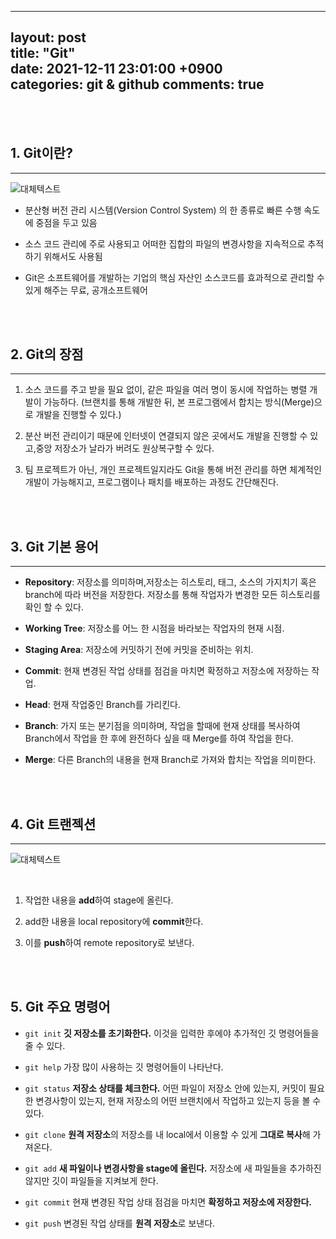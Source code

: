 
---
layout: post  
title: "Git"  
date: 2021-12-11 23:01:00 +0900  
categories: git & github 
comments: true
---

<br>
<br>

## **1. Git이란?**
---
![대체텍스트](https://blog.kakaocdn.net/dn/bRwluk/btq2uVWsk2i/Tq0jqnTHysYD2eY0EpbCJ0/img.png)
* 분산형 버전 관리 시스템(Version Control System) 의 한 종류로 빠른 수행 속도에 중점을 두고 있음

* 소스 코드 관리에 주로 사용되고 어떠한 집합의 파일의 변경사항을 지속적으로 추적하기 위해서도 사용됨

* Git은 소프트웨어를 개발하는 기업의 핵심 자산인 소스코드를 효과적으로 관리할 수 있게 해주는 무료, 공개소프트웨어

<br>
<br>

## **2. Git의 장점**
---

1. 소스 코드를 주고 받을 필요 없이, 같은 파일을 여러 명이 동시에 작업하는 병렬 개발이 가능하다.
(브랜치를 통해 개발한 뒤, 본 프로그램에서 합치는 방식(Merge)으로 개발을 진행할 수 있다.)  

2. 분산 버전 관리이기 때문에 인터넷이 연결되지 않은 곳에서도 개발을 진행할 수 있고,중앙 저장소가 날라가 버려도 원상복구할 수 있다.

3. 팀 프로젝트가 아닌, 개인 프로젝트일지라도 Git을 통해 버전 관리를 하면 체계적인 개발이 가능해지고, 프로그램이나 패치를 배포하는 과정도 간단해진다.

<br>
<br>

## **3. Git 기본 용어**
---

* **Repository**: 저장소를 의미하며,저장소는 히스토리, 태그, 소스의 가지치기 혹은 branch에 따라 버전을 저장한다. 저장소를 통해 작업자가 변경한 모든 히스토리를 확인 할 수 있다.

* **Working Tree**: 저장소를 어느 한 시점을 바라보는 작업자의 현재 시점.

* **Staging Area**: 저장소에 커밋하기 전에 커밋을 준비하는 위치.

* **Commit**: 현재 변경된 작업 상태를 점검을 마치면 확정하고 저장소에 저장하는 작업.

* **Head**: 현재 작업중인 Branch를 가리킨다.

* **Branch**: 가지 또는 분기점을 의미하며, 작업을 할때에 현재 상태를 복사하여 Branch에서 작업을 한 후에 완전하다 싶을 때 Merge를 하여 작업을 한다.

* **Merge**: 다른 Branch의 내용을 현재 Branch로 가져와 합치는 작업을 의미한다.

<br>
<br>

## **4. Git 트랜젝션**
---

![대체텍스트](https://linked2ev.github.io/assets/img/devlog/201808/2018-08-27-what-git-s1.png)

<br>

1. 작업한 내용을 **add**하여 stage에 올린다.

2. add한 내용을 local repository에 **commit**한다.

3. 이를 **push**하여 remote repository로 보낸다.

<br>
<br>

## **5. Git 주요 명령어**

* `git init`
**깃 저장소를 초기화한다.** 이것을 입력한 후에야 추가적인 깃 명령어들을 줄 수 있다.

* `git help`
가장 많이 사용하는 깃 명령어들이 나타난다.

* `git status`
**저장소 상태를 체크한다.** 어떤 파일이 저장소 안에 있는지, 커밋이 필요한 변경사항이 있는지, 현재 저장소의 어떤 브랜치에서 작업하고 있는지 등을 볼 수 있다.

* `git clone`
**원격 저장소**의 저장소를 내 local에서 이용할 수 있게 **그대로 복사**해 가져온다.

* `git add`
**새 파일이나 변경사항을 stage에 올린다.** 저장소에 새 파일들을 추가하진 않지만 깃이 파일들을 지켜보게 한다.

* `git commit`
현재 변경된 작업 상태 점검을 마치면 **확정하고 저장소에 저장한다.**

* `git push`
변경된 작업 상태를 **원격 저장소**로 보낸다.

